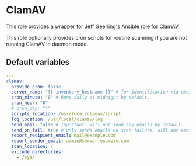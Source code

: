 # ClamAV
This role provides a wrapper for [Jeff Geerling's Ansible role for ClamAV](https://github.com/geerlingguy/ansible-role-clamav).

This role optionally provides cron scripts for routine scanning if you are not running ClamAV in daemon mode.

<!--TOC-->
<!--ENDTOC-->

<!--ROLEVARS-->
## Default variables
```yaml
---
clamav:
  provide_cron: false
  server_name: "{{ inventory_hostname }}" # for identification via email, defaults to Ansible inventory name.
  cron_minute: "0" # Runs daily at midnight by default.
  cron_hour: "0"
  # cron_day: "*"
  scripts_location: /usr/local/clamav/script
  log_location: /usr/local/clamav/log
  send_mail: false # Important: will not send any emails by default.
  send_on_fail: true # Only sends emails on scan failure, will not email for successful scans.
  report_recipient_email: mail@example.com
  report_sender_email: admin@server.example.com
  scan_location: /
  exclude_directories:
    - /sys/

```

<!--ENDROLEVARS-->

